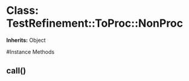 # Class: TestRefinement::ToProc::NonProc
**Inherits:** Object
    




#Instance Methods
## call() [](#method-i-call)

